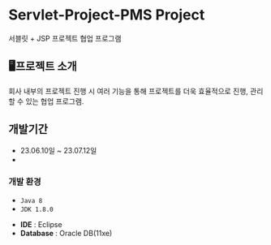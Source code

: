 # Servlet-Project-PMS Project
서블릿 + JSP 프로젝트 협업 프로그램

## 🖥프로젝트 소개
회사 내부의 프로젝트 진행 시 여러 기능을 통해 프로젝트를 더욱 효율적으로 진행, 관리 할 수 있는 협업 프로그램.
<br>

## 개발기간
* 23.06.10일 ~ 23.07.12일
* 
### 개발 환경
* `Java 8`
* `JDK 1.8.0`
- **IDE** : Eclipse
- **Database** : Oracle DB(11xe)
